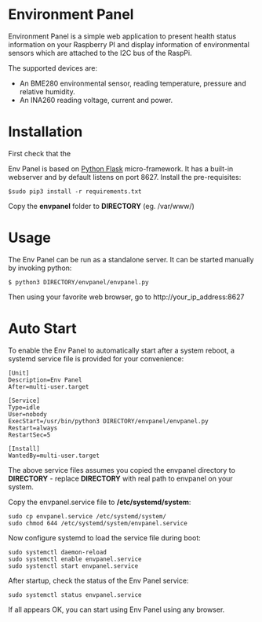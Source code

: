 # Environment Panel

Environment Panel is a simple web application to present health status information on your Raspberry PI and display information of environmental sensors which are attached to the I2C bus of the RaspPi. 

The supported devices are:
- An BME280 environmental sensor, reading temperature, pressure and relative humidity.
- An INA260 reading voltage, current and power.


# Installation

First check that the 

Env Panel is based on [Python Flask](http://flask.pocoo.org/) micro-framework. It has a built-in webserver and by default listens on port 8627. Install the pre-requisites:

```
$sudo pip3 install -r requirements.txt 
```

Copy the **envpanel** folder to  **DIRECTORY** (eg. /var/www/)

# Usage

The Env Panel can be run as a standalone server. It can be started manually by invoking python:

```
$ python3 DIRECTORY/envpanel/envpanel.py
```

Then using your favorite web browser, go to http://your_ip_address:8627

# Auto Start

To enable the Env Panel to automatically start after a system reboot, a systemd service file is provided for your convenience:

```
[Unit]
Description=Env Panel
After=multi-user.target

[Service]
Type=idle
User=nobody
ExecStart=/usr/bin/python3 DIRECTORY/envpanel/envpanel.py
Restart=always
RestartSec=5

[Install]
WantedBy=multi-user.target
```

The above service files assumes you copied the envpanel directory to **DIRECTORY** - replace **DIRECTORY** with real path to envpanel on your system.

Copy the envpanel.service file to **/etc/systemd/system**:

```
sudo cp envpanel.service /etc/systemd/system/
sudo chmod 644 /etc/systemd/system/envpanel.service
```

Now configure systemd to load the service file during boot:

```
sudo systemctl daemon-reload
sudo systemctl enable envpanel.service
sudo systenctl start envpanel.service
```

After startup, check the status of the Env Panel service:

```
sudo systemctl status envpanel.service
```

If all appears OK, you can start using Env Panel using any browser.

